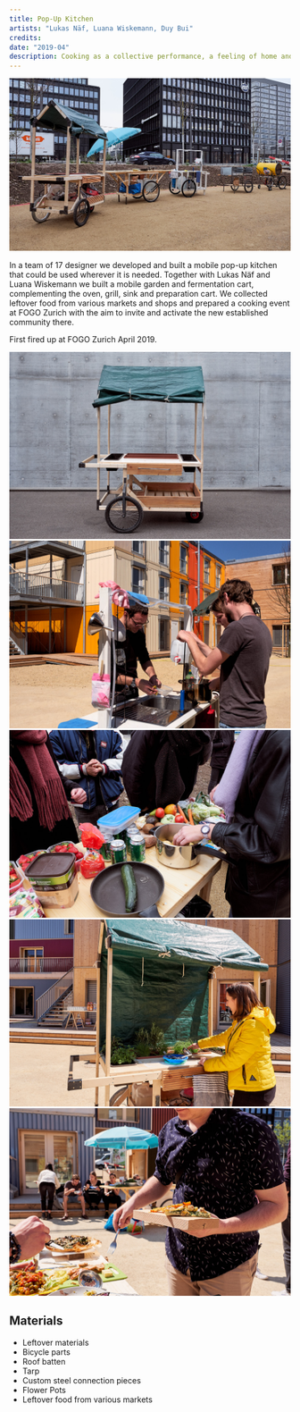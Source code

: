 ```yaml
---
title: Pop-Up Kitchen
artists: "Lukas Näf, Luana Wiskemann, Duy Bui"
credits:
date: "2019-04"
description: Cooking as a collective performance, a feeling of home and happiness. 
---
```

<div class="medium">

![](./popupkitchen-6.jpg)

</div>

In a team of 17 designer we developed and built a mobile pop-up kitchen that could be used wherever it is needed. Together with Lukas Näf and Luana Wiskemann we built a mobile garden and fermentation cart, complementing the oven, grill, sink and preparation cart.
We collected leftover food from various markets and shops and prepared a cooking event at FOGO Zurich with the aim to invite and activate the new established community there.

First fired up at FOGO Zurich April 2019.

<div class="full">

![](./popupkitchen-1.jpg)
![](./popupkitchen-2.jpg)
![](./popupkitchen-4.jpg)
![](./popupkitchen-3.jpg)
![](./popupkitchen-5.jpg)

</div>

## Materials
- Leftover materials
- Bicycle parts
- Roof batten
- Tarp
- Custom steel connection pieces
- Flower Pots
- Leftover food from various markets
